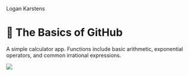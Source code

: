 Logan Karstens

# :wave: The Basics of GitHub 

A simple calculator app. Functions include basic arithmetic, exponential operators, and common irrational expressions.

![](https://github.com/cop4808-spring-2023-fullstack-web/cop4808-git-and-github-fundamentals-lkfau/blob/main/ex.gif)